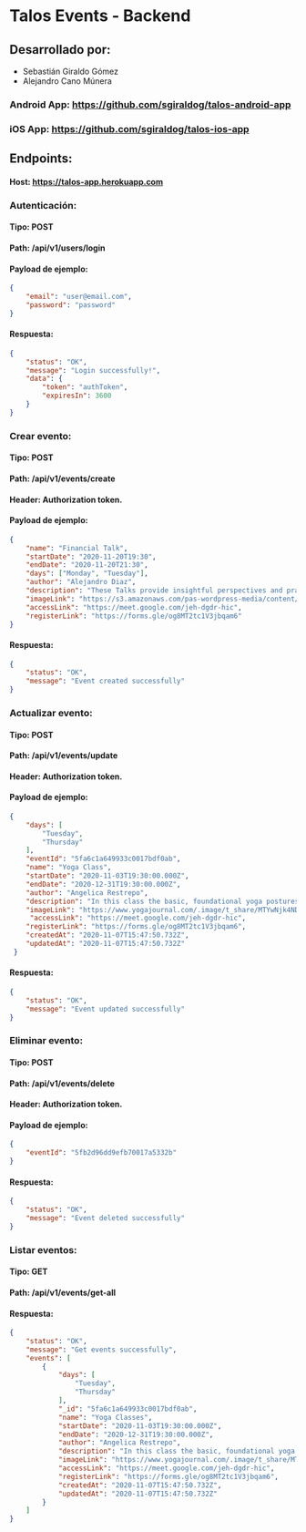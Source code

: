 # Talos Events - Backend


## Desarrollado por:

- Sebastián Giraldo Gómez
- Alejandro Cano Múnera

### Android App: https://github.com/sgiraldog/talos-android-app
### iOS App: https://github.com/sgiraldog/talos-ios-app

## Endpoints:

#### Host: https://talos-app.herokuapp.com


### Autenticación: 

#### Tipo: POST

#### Path: /api/v1/users/login

#### Payload de ejemplo:

```json
{
    "email": "user@email.com",
    "password": "password"
}
```

#### Respuesta:

```json
{
    "status": "OK",
    "message": "Login successfully!",
    "data": {
        "token": "authToken",
        "expiresIn": 3600
    }
}
```

### Crear evento: 

#### Tipo: POST

#### Path: /api/v1/events/create

#### Header: Authorization token.

#### Payload de ejemplo: 
```json
{
    "name": "Financial Talk",
    "startDate": "2020-11-20T19:30",
    "endDate": "2020-11-20T21:30",
    "days": ["Monday", "Tuesday"],
    "author": "Alejandro Diaz",
    "description": "These Talks provide insightful perspectives and practical advice to help you face your financial situation with honesty and compassion.",
    "imageLink": "https://s3.amazonaws.com/pas-wordpress-media/content/uploads/2017/11/financial-contingency.jpg",
    "accessLink": "https://meet.google.com/jeh-dgdr-hic",
    "registerLink": "https://forms.gle/og8MT2tc1V3jbqam6"
}
```

#### Respuesta:

```json
{
    "status": "OK",
    "message": "Event created successfully"
}
```

### Actualizar evento: 

#### Tipo: POST

#### Path: /api/v1/events/update

#### Header: Authorization token.

#### Payload de ejemplo: 
```json
{
    "days": [
        "Tuesday",
        "Thursday"
    ],
    "eventId": "5fa6c1a649933c0017bdf0ab",
    "name": "Yoga Class",
    "startDate": "2020-11-03T19:30:00.000Z",
    "endDate": "2020-12-31T19:30:00.000Z",
    "author": "Angelica Restrepo",
    "description": "In this class the basic, foundational yoga postures are practiced to align, strengthen and promote flexibility in the body.",
    "imageLink": "https://www.yogajournal.com/.image/t_share/MTYwNjk4NDMwNDY3ODc2ODM5/yogaclass-twistedlowlunge.jpg",
     "accessLink": "https://meet.google.com/jeh-dgdr-hic",
    "registerLink": "https://forms.gle/og8MT2tc1V3jbqam6",
    "createdAt": "2020-11-07T15:47:50.732Z",
    "updatedAt": "2020-11-07T15:47:50.732Z"
 }
```

#### Respuesta:

```json
{
    "status": "OK",
    "message": "Event updated successfully"
}
```

### Eliminar evento: 

#### Tipo: POST

#### Path: /api/v1/events/delete

#### Header: Authorization token.

#### Payload de ejemplo: 
```json
{
    "eventId": "5fb2d96dd9efb70017a5332b"
}
```

#### Respuesta:

```json
{
    "status": "OK",
    "message": "Event deleted successfully"
}
```

### Listar eventos: 

#### Tipo: GET

#### Path: /api/v1/events/get-all

#### Respuesta:

```json
{
    "status": "OK",
    "message": "Get events successfully",
    "events": [
        {
            "days": [
                "Tuesday",
                "Thursday"
            ],
            "_id": "5fa6c1a649933c0017bdf0ab",
            "name": "Yoga Classes",
            "startDate": "2020-11-03T19:30:00.000Z",
            "endDate": "2020-12-31T19:30:00.000Z",
            "author": "Angelica Restrepo",
            "description": "In this class the basic, foundational yoga postures are practiced to align, strengthen and promote flexibility in the body.",
            "imageLink": "https://www.yogajournal.com/.image/t_share/MTYwNjk4NDMwNDY3ODc2ODM5/yogaclass-twistedlowlunge.jpg",
            "accessLink": "https://meet.google.com/jeh-dgdr-hic",
            "registerLink": "https://forms.gle/og8MT2tc1V3jbqam6",
            "createdAt": "2020-11-07T15:47:50.732Z",
            "updatedAt": "2020-11-07T15:47:50.732Z"
        }
    ]
}
```
